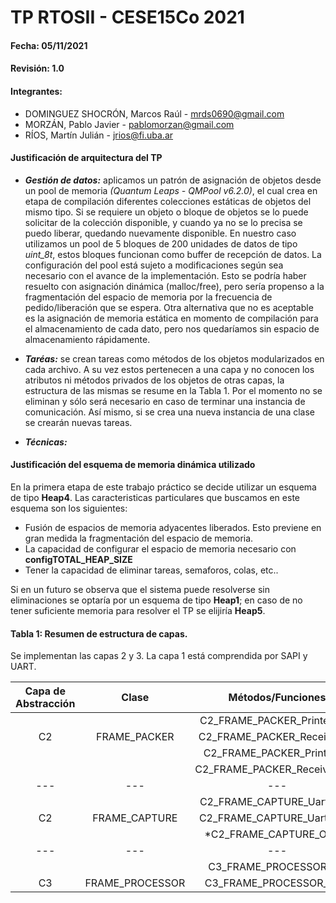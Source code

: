 # TP RTOSII - CESE15Co 2021

#### Fecha: 05/11/2021

#### Revisión: 1.0

#### Integrantes:
- DOMINGUEZ SHOCRÓN, Marcos Raúl - <mrds0690@gmail.com>
- MORZÁN, Pablo Javier - <pablomorzan@gmail.com>
- RÍOS, Martín Julián - <jrios@fi.uba.ar>


#### Justificación de arquitectura del TP
- ***Gestión de datos:*** aplicamos un patrón de asignación de objetos desde un pool de memoria _(Quantum Leaps - QMPool v6.2.0)_, el cual crea en etapa de compilación diferentes colecciones estáticas de objetos del mismo tipo. Si se requiere un objeto o bloque de objetos se lo puede solicitar de la colección disponible, y cuando ya no se lo precisa se puedo liberar, quedando nuevamente disponible. En nuestro caso utilizamos un pool de 5 bloques de 200 unidades de datos de tipo _uint_8t_, estos bloques funcionan como buffer de recepción de datos. La configuración del pool está sujeto a modificaciones según sea necesario con el avance de la implementación.
Esto se podría haber resuelto con asignación dinámica (malloc/free), pero sería propenso a la fragmentación del espacio de memoria por la frecuencia de pedido/liberación que se espera. Otra alternativa que no es aceptable es la asignación de memoria estática en momento de compilación para el almacenamiento de cada dato, pero nos quedaríamos sin espacio de almacenamiento rápidamente.

- ***Taréas:*** se crean tareas como métodos de los objetos modularizados en cada archivo. A su vez estos pertenecen a una capa y no conocen los atributos ni métodos privados de los objetos de otras capas, la estructura de las mismas se resume en la Tabla 1. Por el momento no se eliminan y sólo será necesario en caso de terminar una instancia de comunicación. Así mismo, si se crea una nueva instancia  de una clase se crearán nuevas tareas.

- ***Técnicas:***


#### Justificación del esquema de memoria dinámica utilizado
En la primera etapa de este trabajo práctico se decide utilizar un esquema de tipo **Heap4**. Las caracteristicas particulares que buscamos en este esquema son los siguientes:
- Fusión de espacios de memoria adyacentes liberados. Esto previene en gran medida la fragmentación del espacio de memoria.
- La capacidad de configurar el espacio de memoria necesario con **configTOTAL_HEAP_SIZE**
- Tener la capacidad de eliminar tareas, semaforos, colas, etc..

Si en un futuro se observa que el sistema puede resolverse sin eliminaciones se optaría por un esquema de tipo **Heap1**; en caso de no tener suficiente memoria para resolver el TP se elijiría **Heap5**.


#### Tabla 1: Resumen de estructura de capas.
Se implementan las capas 2 y 3. La capa 1 está comprendida por SAPI y UART.

| Capa de Abstracción | Clase          | Métodos/Funciones              | Descripción    |
|:---:                |:---:           |:---:                           |:---:           |
|                     |                |  C2_FRAME_PACKER_PrinterTask   |                | 
|  C2                 |  FRAME_PACKER  |  C2_FRAME_PACKER_ReceiverInit  |                |
|                     |                |  C2_FRAME_PACKER_PrinterInit   |                |
|                     |                |  C2_FRAME_PACKER_ReceiverTask  |                |
| --- | --- | --- | --- |
|                     |                |  C2_FRAME_CAPTURE_UartRxInit   |                | 
|  C2                 |  FRAME_CAPTURE |  C2_FRAME_CAPTURE_UartRxISR    |                |
|                     |                |  *C2_FRAME_CAPTURE_ObjInit     |                |
| --- | --- | --- | --- |
|                     |                |  C3_FRAME_PROCESSOR_Init       |                | 
|  C3                 |FRAME_PROCESSOR |  C3_FRAME_PROCESSOR_Task       |                |

